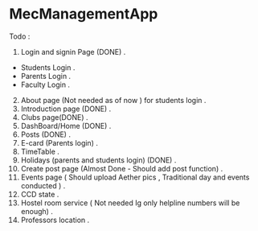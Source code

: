 # MecManagementApp

Todo :
1. Login and signin Page (DONE) .
  - Students Login .
  - Parents Login .
  - Faculty Login .
2. About page (Not needed as of now ) for students login .
3. Introduction page (DONE) .
3. Clubs page(DONE) .
3. DashBoard/Home (DONE) .
4. Posts (DONE) .
5. E-card (Parents login) .
6. TimeTable .
9. Holidays (parents and students login) (DONE) .
10. Create post page (Almost Done - Should add post function) .
11. Events page ( Should upload Aether pics , Traditional day and events conducted ) .
13. CCD state .
14. Hostel room service ( Not needed Ig only helpline numbers will be enough) .
15. Professors location .
